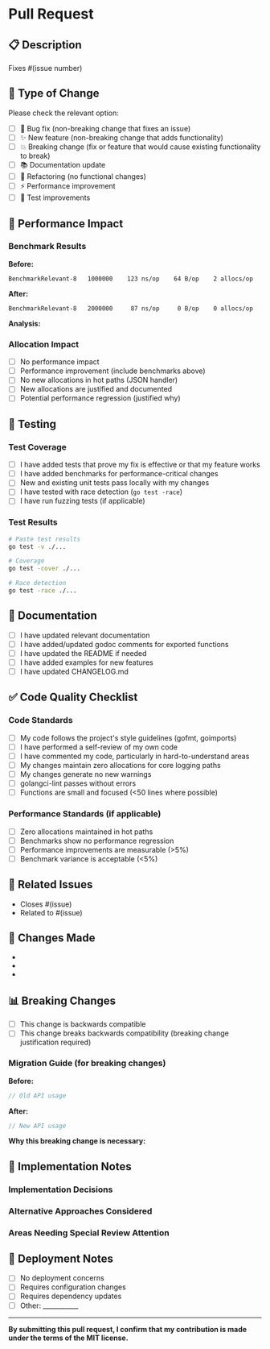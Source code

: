 # Pull Request

## 📋 Description

<!-- Provide a clear and concise description of what this PR does -->

Fixes #(issue number)

## 🔄 Type of Change

Please check the relevant option:

- [ ] 🐛 Bug fix (non-breaking change that fixes an issue)
- [ ] ✨ New feature (non-breaking change that adds functionality)
- [ ] 💥 Breaking change (fix or feature that would cause existing functionality to break)
- [ ] 📚 Documentation update
- [ ] 🔧 Refactoring (no functional changes)
- [ ] ⚡ Performance improvement
- [ ] 🧪 Test improvements

## 🚀 Performance Impact

<!-- For performance-critical changes, include benchmark results -->

### Benchmark Results

**Before:**
```
BenchmarkRelevant-8   1000000    123 ns/op    64 B/op    2 allocs/op
```

**After:**
```
BenchmarkRelevant-8   2000000     87 ns/op     0 B/op    0 allocs/op
```

**Analysis:**
<!-- Run benchstat to compare: benchstat old.txt new.txt -->

### Allocation Impact

- [ ] No performance impact
- [ ] Performance improvement (include benchmarks above)
- [ ] No new allocations in hot paths (JSON handler)
- [ ] New allocations are justified and documented
- [ ] Potential performance regression (justified why)

## 🧪 Testing

### Test Coverage

- [ ] I have added tests that prove my fix is effective or that my feature works
- [ ] I have added benchmarks for performance-critical changes
- [ ] New and existing unit tests pass locally with my changes
- [ ] I have tested with race detection (`go test -race`)
- [ ] I have run fuzzing tests (if applicable)

### Test Results

```bash
# Paste test results
go test -v ./...

# Coverage
go test -cover ./...

# Race detection
go test -race ./...
```

## 📖 Documentation

- [ ] I have updated relevant documentation
- [ ] I have added/updated godoc comments for exported functions
- [ ] I have updated the README if needed
- [ ] I have added examples for new features
- [ ] I have updated CHANGELOG.md

## ✅ Code Quality Checklist

### Code Standards

- [ ] My code follows the project's style guidelines (gofmt, goimports)
- [ ] I have performed a self-review of my own code
- [ ] I have commented my code, particularly in hard-to-understand areas
- [ ] My changes maintain zero allocations for core logging paths
- [ ] My changes generate no new warnings
- [ ] golangci-lint passes without errors
- [ ] Functions are small and focused (<50 lines where possible)

### Performance Standards (if applicable)

- [ ] Zero allocations maintained in hot paths
- [ ] Benchmarks show no performance regression
- [ ] Performance improvements are measurable (>5%)
- [ ] Benchmark variance is acceptable (<5%)

## 🔗 Related Issues

<!-- Link any related issues here -->
- Closes #(issue)
- Related to #(issue)

## 📝 Changes Made

<!-- Provide a bullet-point list of changes -->

-
-
-

## 📊 Breaking Changes

<!-- If this is a breaking change, describe the impact and migration path -->

- [ ] This change is backwards compatible
- [ ] This change breaks backwards compatibility (breaking change justification required)

### Migration Guide (for breaking changes)

**Before:**
```go
// Old API usage
```

**After:**
```go
// New API usage
```

**Why this breaking change is necessary:**

## 💭 Implementation Notes

<!-- Add any other context about the pull request here -->

### Implementation Decisions
<!-- Key decisions made during implementation -->

### Alternative Approaches Considered
<!-- Other approaches considered and why this approach was chosen -->

### Areas Needing Special Review Attention
<!-- Specific areas reviewers should focus on -->

## 🚀 Deployment Notes

<!-- Any special considerations for deploying this change -->

- [ ] No deployment concerns
- [ ] Requires configuration changes
- [ ] Requires dependency updates
- [ ] Other: ___________

---

**By submitting this pull request, I confirm that my contribution is made under the terms of the MIT license.**
